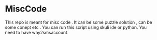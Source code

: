# MiscCode
This repo is meant for misc code . It can be some puzzle solution , can be some conept etc .
You can run this script using skuli ide or python.
You need to have way2smsaccount.
